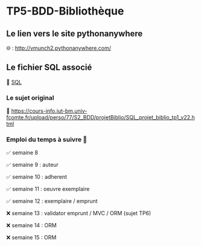 # TP5-BDD-Bibliothèque

## Le lien vers le site pythonanywhere

🌐 : http://vmunch2.pythonanywhere.com/

## Le fichier SQL associé

💾 [SQL](script_tp5.sql)


### Le sujet original 

🔗 https://cours-info.iut-bm.univ-fcomte.fr/upload/perso/77/S2_BDD/projetBiblio/SQL_projet_biblio_tp1_v22.html


### Emploi du temps à suivre 📒

✅ semaine   8

✅ semaine   9 : auteur 

✅ semaine   10 : adherent  

✅ semaine 11   : oeuvre  exemplaire 

✅ semaine   12 : exemplaire / emprunt

❌ semaine   13 : validator emprunt / MVC / ORM  (sujet TP6)

❌ semaine 14 : ORM

❌ semaine 15 : ORM
